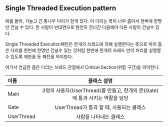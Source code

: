 ## Single Threaded Execution pattern
 에를 들어, 가늘고 긴 통나무 다리가 한개 있다. 이 다리는 폭이 너무 좁아서 한버에 한명만 건널 수 있다.
한 사람이 반대편으로 완전히 건너간 다음에야 다른 사람이 건널수 있다.

 Single Threaded Execution패턴은 한개의 쓰레드에 의해 실행한다는 뜻으로 마치 좁은 다리를 한번에 한명만 건널수 있는 것처럼 
한번에 한개의 쓰레드 만이 처리를 실행할 수 있도록 제한을 둔 패턴을 의미한다.

 여기서 언급한 좁은 다리는 쓰레드 관점에서 Critical Section(위험 구간)을 의미한다.
 
 
| 이름 | 클래스 설명 |
| :--- | :---: |
| Main | 3명의 사용자(UserThread)를 만들고, 한개의 문(Gate)에 통과 시키는 역활을 담당 |
| Gate | UserThread가 통과 할 때, 사용되는 클래스 |
| UserThread | 사람을 나타내는 클래스 |

 